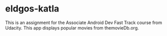 # eldgos-katla
This is an assignment for the Associate Android Dev Fast Track course from Udacity. This app displays popular movies from themovieDb.org.
